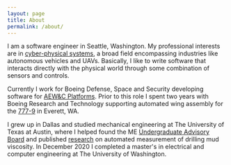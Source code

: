 ```yaml
---
layout: page
title: About
permalink: /about/
---
```


I am a software engineer in Seattle, Washington. My professional interests are in [cyber-physical systems](https://en.wikipedia.org/wiki/Cyber-physical_system), a broad field encompassing industries like autonomous vehicles and UAVs. Basically, I like to write software that interacts directly with the physical world through some combination of sensors and controls.

Currently I work for Boeing Defense, Space and Security developing software for [AEW&C Platforms](https://www.boeing.com/defense/airborne-early-warning-and-control/). Prior to this role I spent two years with Boeing Research and Technology supporting automated wing assembly for the [777-9](https://www.boeing.com/commercial/777x/) in Everett, WA.

I grew up in Dallas and studied mechanical engineering at The University of Texas at Austin, where I helped found the ME [Undergraduate Advisory Board](https://www.me.utexas.edu/academics/student-community) and published [research](https://scholar.google.com/citations?user=tow0N3IAAAAJ&hl=en) on automated measurement of drilling mud viscosity. In December 2020 I completed a master's in electrical and computer engineering at The University of Washington.

